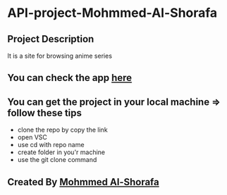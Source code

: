 # API-project-Mohmmed-Al-Shorafa

## Project Description

It is a site for browsing anime series

## You can check the app [here](https://gsg-cf05.github.io/api-project-mohmmed-al-shorafa/)

## You can get the project in your local machine => follow these tips

- clone the repo by copy the link
- open VSC
- use cd with repo name
- create folder in you'r machine
- use the git clone command

## Created By [Mohmmed Al-Shorafa](https://github.com/mohmmed23)
